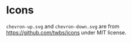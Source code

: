 # Icons

`chevron-up.svg` and `chevron-down.svg` are from https://github.com/twbs/icons under MIT license.
